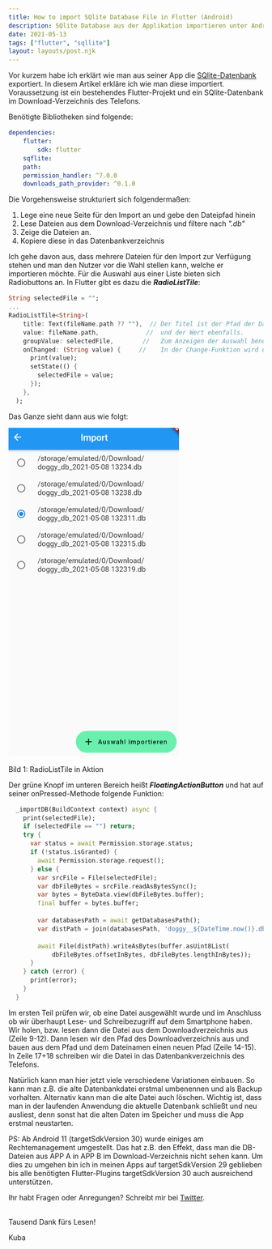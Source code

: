 ```yaml
---
title: How to import SQlite Database File in Flutter (Android)
description: SQlite Database aus der Applikation importieren unter Android
date: 2021-05-13
tags: ["flutter", "sqllite"]
layout: layouts/post.njk
---
```


Vor kurzem habe ich erklärt wie man aus seiner App die [SQlite-Datenbank](https://www.sqlite.org/index.html) exportiert. In diesem Artikel erkläre ich wie man diese importiert. Voraussetzung ist ein bestehendes Flutter-Projekt und ein SQlite-Datenbank im Download-Verzeichnis des Telefons. <!-- endOfPreview -->

Benötigte Bibliotheken sind folgende:

```yaml
dependencies:
    flutter:
        sdk: flutter
    sqflite:
    path:
    permission_handler: ^7.0.0
    downloads_path_provider: ^0.1.0
```

Die Vorgehensweise strukturiert sich folgendermaßen:

1. Lege eine neue Seite für den Import an und gebe den Dateipfad hinein
2. Lese Dateien aus dem Download-Verzeichnis und filtere nach _".db"_
3. Zeige die Dateien an.
4. Kopiere diese in das Datenbankverzeichnis

Ich gehe davon aus, dass mehrere Dateien für den Import zur Verfügung stehen und man den Nutzer vor die Wahl stellen kann, welche er importieren möchte. Für die Auswahl aus einer Liste bieten sich Radiobuttons an. In Flutter gibt es dazu die **_RadioListTile_**:

```dart
String selectedFile = "";
...
RadioListTile<String>(
    title: Text(fileName.path ?? ""),  // Der Titel ist der Pfad der Datei
    value: fileName.path,             //  und der Wert ebenfalls.
    groupValue: selectedFile,        //   Zum Anzeigen der Auswahl benötigt man eine Merkvariable, die den ausgewählten Wert repräsentiert.
    onChanged: (String value) {     //    In der Change-Funktion wird diese Merkervariabel ge- und überschrieben.
      print(value);
      setState(() {
        selectedFile = value;
      });
    },
  );
```

Das Ganze sieht dann aus wie folgt:

![Dateiauswahl](/content/img/0521/import_ui.png "Dateiauswahl")<div class="has-text-right image-subline">Bild 1: RadioListTile in Aktion</div>

Der grüne Knopf im unteren Bereich heißt **_FloatingActionButton_** und hat auf seiner onPressed-Methode folgende Funktion:

```dart
  _importDB(BuildContext context) async {
    print(selectedFile);
    if (selectedFile == "") return;
    try {
      var status = await Permission.storage.status;
      if (!status.isGranted) {
        await Permission.storage.request();
      } else {
        var srcFile = File(selectedFile);
        var dbFileBytes = srcFile.readAsBytesSync();
        var bytes = ByteData.view(dbFileBytes.buffer);
        final buffer = bytes.buffer;

        var databasesPath = await getDatabasesPath();
        var distPath = join(databasesPath, 'doggy__${DateTime.now()}.db');

        await File(distPath).writeAsBytes(buffer.asUint8List(
            dbFileBytes.offsetInBytes, dbFileBytes.lengthInBytes));
      }
    } catch (error) {
      print(error);
    }
  }
```

Im ersten Teil prüfen wir, ob eine Datei ausgewählt wurde und im Anschluss ob wir überhaupt Lese- und Schreibezugriff auf dem Smartphone haben. Wir holen, bzw. lesen dann die Datei aus dem Downloadverzeichnis aus (Zeile 9-12). Dann lesen wir den Pfad des Downloadverzeichnis aus und bauen aus dem Pfad und dem Dateinamen einen neuen Pfad (Zeile 14-15). In Zeile 17+18 schreiben wir die Datei in das Datenbankverzeichnis des Telefons.

Natürlich kann man hier jetzt viele verschiedene Variationen einbauen. So kann man z.B. die alte Datenbankdatei erstmal umbenennen und als Backup vorhalten. Alternativ kann man die alte Datei auch löschen. Wichtig ist, dass man in der laufenden Anwendung die aktuelle Datenbank schließt und neu ausliest, denn sonst hat die alten Daten im Speicher und muss die App erstmal neustarten.

PS: Ab Android 11 (targetSdkVersion 30) wurde einiges am Rechtemanagement umgestellt. Das hat z.B. den Effekt, dass man die DB-Dateien aus APP A in APP B im Download-Verzeichnis nicht sehen kann. Um dies zu umgehen bin ich in meinen Apps auf targetSdkVersion 29 geblieben bis alle benötigten Flutter-Plugins targetSdkVersion 30 auch ausreichend unterstützen.

Ihr habt Fragen oder Anregungen? Schreibt mir bei [Twitter](https://twitter.com/der_kuba).

\
Tausend Dank fürs Lesen!

Kuba
